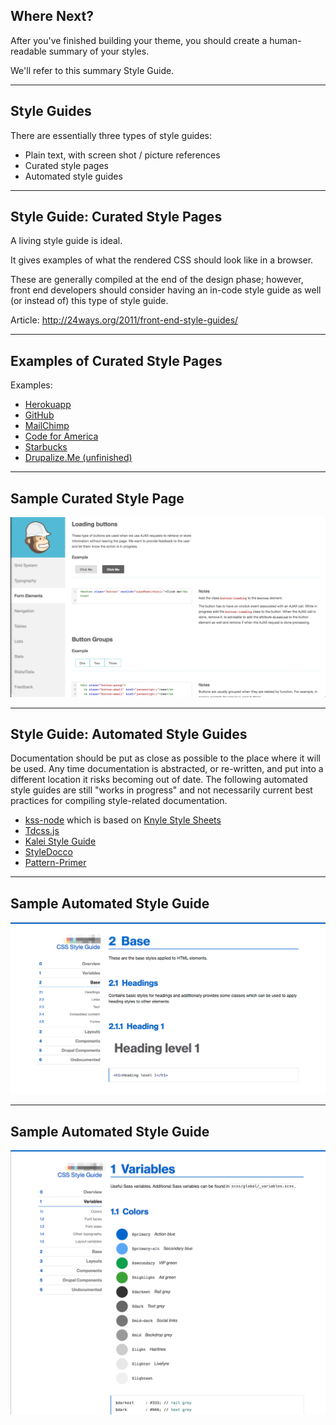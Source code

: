 ## Where Next?

After you've finished building your theme, you should create a human-readable summary of your styles.

We'll refer to this summary Style Guide.

----------------------------------------------------------------
## Style Guides

There are essentially three types of style guides:

- Plain text, with screen shot / picture references
- Curated style pages
- Automated style guides

----------------------------------------------------------------
## Style Guide: Curated Style Pages

A living style guide is ideal. 

It gives examples of what the rendered CSS should look like in a browser. 

These are generally compiled at the end of the design phase; however, front end developers should consider having an in-code style guide as well (or instead of) this type of style guide.

Article: http://24ways.org/2011/front-end-style-guides/

----------------------------------------------------------------
## Examples of Curated Style Pages

Examples:

- [Herokuapp](http://sfdc-styleguide.herokuapp.com/)
- [GitHub](https://github.com/styleguide/css/1.0)
- [MailChimp](https://ux.mailchimp.com/patterns/)
- [Code for America](http://style.codeforamerica.org/)
- [Starbucks](http://www.starbucks.com/static/reference/styleguide/)
- [Drupalize.Me (unfinished)](http://justinharrelllullabot.github.io)

----------------------------------------------------------------
## Sample Curated Style Page

![MailChimp Pattern Library](assets/mailchimp-pattern-library.png)

----------------------------------------------------------------
## Style Guide: Automated Style Guides

Documentation should be put as close as possible to the place where it will be used. Any time documentation is abstracted, or re-written, and put into a different location it risks becoming out of date. The following automated style guides are still "works in progress" and not necessarily current best practices for compiling style-related documentation.

- [kss-node](https://github.com/hughsk/kss-node) which is based on [Knyle Style Sheets](http://warpspire.com/kss/styleguides/)
- [Tdcss.js](http://jakobloekke.github.io/tdcss.js/)
- [Kalei Style Guide](http://kaleistyleguide.com/)
- [StyleDocco](http://jacobrask.github.io/styledocco/)
- [Pattern-Primer](https://github.com/adactio/Pattern-Primer)

----------------------------------------------------------------
## Sample Automated Style Guide

![Built with kss-node: colors](assets/kss-generated_base.png)

----------------------------------------------------------------
## Sample Automated Style Guide

![Built with kss-node: colors](assets/kss-generated_colors.png)
